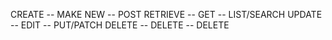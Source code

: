 ﻿CREATE -- MAKE NEW -- POST
RETRIEVE -- GET -- LIST/SEARCH
UPDATE -- EDIT -- PUT/PATCH
DELETE -- DELETE -- DELETE